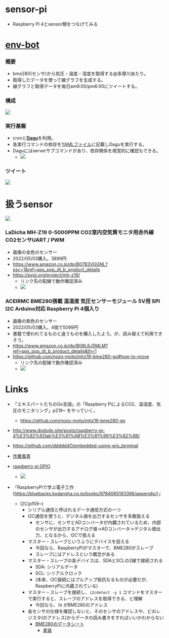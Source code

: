 # sensor-pi

- Raspberry Pi 4とsensor類をつなげてみる


# [env-bot](env-bot/)
### 概要
- bme280(センサ)から気圧・温度・湿度を取得する@多摩川あたり。
- 取得したデータを使って線グラフを生成する。
- 線グラフと取得データを毎日am9:00/pm6:00にツイートする。

### 構成
![](env-bot/doc/env-tweet-bot.png)

### 実行基盤
- cronと[**Dagu**](https://github.com/yohamta/dagu)を利用。
- 各実行コマンドの依存を[YAMLファイル](dag.yaml)に記載しDaguを実行する。
- Daguにはserverサブコマンドがあり、依存関係を視覚的に確認もできる。
  - ![](env-bot/doc/dagu.png)

### ツイート
![](env-bot/doc/tweet.png)


# 扱うsensor
![](image/sensor.jpg)

### LaDicha MH-Z19 0-5000PPM CO2室内空気質モニタ用赤外線CO2センサUART / PWM
- 画像の金色のセンサー
- 2022/05/03購入。3899円
- https://www.amazon.co.jp/dp/B07B3VGGNL?psc=1&ref=ppx_pop_dt_b_product_details
- https://pypi.org/project/mh-z19/
  - リンク先の配線で動作確認済み
  - ![](image/mh-z19_haisen.jpg)



### ACEIRMC BME280搭載 温湿度 気圧センサーモジュール 5V用 SPI I2C Arduino対応 Raspberry Pi 4個入り
- 画像の紫色のセンサー
- 2022/05/03購入。4個で5099円
- 書籍で使われてるものと違うものを購入したよう。が、読み替えて利用できそう。
- https://www.amazon.co.jp/dp/B08L6J5MLM?ref=ppx_pop_dt_b_product_details&th=1
- https://github.com/nozo-moto/mhz19-bme280-go#how-to-move
  - リンク先の配線で動作確認済み
  - ![](image/bme280_haisen.jpg)


# Links
- 「エキスパートたちのGo言語」の「Raspberry PiによるCO2、温湿度、気圧のモニタリング」p219~ をやっていく。
  - https://github.com/nozo-moto/mhz19-bme280-go
- http://www.dododo.site/posts/raspberry-pi-4%E3%82%92lab%E3%81%AB%E3%81%99%E3%82%8B/
- https://github.com/ddddddO/embedded-using-wio_terminal
- [作業風景](https://twitter.com/dddddO60664252/status/1521839460744560641?s=20&t=knhCAdHZW9eIZJTtrOVSxA)

- [raspberry pi GPIO](https://deviceplus.jp/raspberrypi/raspberrypi-gpio/)
  - ![](image/raspberrypi-gpio.png)
- 「RaspberryPiで学ぶ電子工作(https://bluebacks.kodansha.co.jp/books/9784065193396/appendix/)」
  - I2C(p159~)
    - シリアル通信と呼ばれるデータ通信方式の一つ
    - I2C通信を使うと、デジタル値を出力するセンサを多数扱える
      - センサに、センサとADコンバータが内臓されているため、内部のセンサが出力するアナログ値->ADコンバータ->デジタル値出力、となるから、I2Cで扱える
    - マスター・スレーブというふうにデバイスを捉える
      - 今回なら、RaspberryPiがマスターで、BME280がスレーブ
      - スレーブにはアドレスという概念がある
    - マスター・スレーブの各デバイスは、SDAとSCLの2線で接続される
      - SDA: シリアルデータ
      - SCL: シリアルクロック
      - (本来、I2C接続にはプルアップ抵抗なるものが必要だが、RaspberryPiに内蔵されている)
    - マスター・スレーブを接続し、`i2cdetect -y 1` コマンドをマスターで実行すると、スレーブのアドレスを取得できる、と理解
      - 今回なら、`76` がBME280のアドレス
    - 各センサの仕様を確認しないと、そのセンサのアドレスや、どのレジスタ(のアドレス)からデータの読み書きをすればいいかわからない
      - [BME280のデータシート](https://ae-bst.resource.bosch.com/media/_tech/media/datasheets/BST-BME280-DS002.pdf)
        - [実装](https://github.com/nozo-moto/mhz19-bme280-go/blob/master/bme280/bme280.go)
